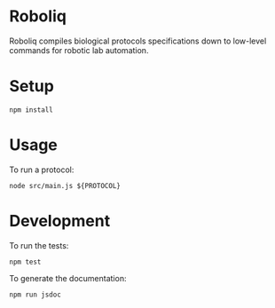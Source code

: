 # Roboliq

Roboliq compiles biological protocols specifications down to low-level commands
for robotic lab automation.

# Setup

```{sh}
npm install
```

# Usage

To run a protocol:

```{sh}
node src/main.js ${PROTOCOL}
```

# Development

To run the tests:

```{sh}
npm test
```

To generate the documentation:

```{sh}
npm run jsdoc
```
